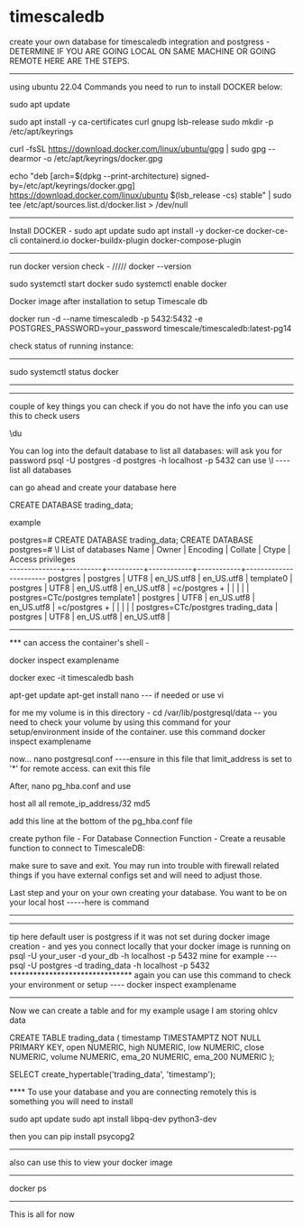 # timescaledb
create your own database for timescaledb integration and postgress - DETERMINE IF YOU ARE GOING LOCAL ON SAME MACHINE OR GOING REMOTE HERE ARE THE STEPS.
________________________________________________________________________________________________________
using ubuntu 22.04
Commands you need to run to install DOCKER below:

sudo apt update

sudo apt install -y ca-certificates curl gnupg lsb-release
sudo mkdir -p /etc/apt/keyrings

curl -fsSL https://download.docker.com/linux/ubuntu/gpg | sudo gpg --dearmor -o /etc/apt/keyrings/docker.gpg

echo "deb [arch=$(dpkg --print-architecture) signed-by=/etc/apt/keyrings/docker.gpg] https://download.docker.com/linux/ubuntu $(lsb_release -cs) stable" | sudo tee /etc/apt/sources.list.d/docker.list > /dev/null
_______________________________________________________________________________________________________
Install DOCKER - 
sudo apt update
sudo apt install -y docker-ce docker-ce-cli containerd.io docker-buildx-plugin docker-compose-plugin
_______________________________________________________________________________________________________

run docker version check - /////    docker --version

sudo systemctl start docker
sudo systemctl enable docker

Docker image after installation to setup Timescale db

docker run -d --name timescaledb -p 5432:5432 -e POSTGRES_PASSWORD=your_password timescale/timescaledb:latest-pg14

check status of running instance:
***
sudo systemctl status docker
***
____________________________________________________________________________________________________________
couple of key things you can check if you do not have the info 
you can use this to check users

\du

You can log into the default database to list all databases: will ask you for password
psql -U postgres -d postgres -h localhost -p 5432
can use \l     ----list all databases

can go ahead and create your database here 

CREATE DATABASE trading_data;

example 

postgres=# CREATE DATABASE trading_data;
CREATE DATABASE
postgres=# \l
                                  List of databases
     Name     |  Owner   | Encoding |  Collate   |   Ctype    |   Access privileges   
--------------+----------+----------+------------+------------+-----------------------
 postgres     | postgres | UTF8     | en_US.utf8 | en_US.utf8 | 
 template0    | postgres | UTF8     | en_US.utf8 | en_US.utf8 | =c/postgres          +
              |          |          |            |            | postgres=CTc/postgres
 template1    | postgres | UTF8     | en_US.utf8 | en_US.utf8 | =c/postgres          +
              |          |          |            |            | postgres=CTc/postgres
 trading_data | postgres | UTF8     | en_US.utf8 | en_US.utf8 | 


_______________________________________________________________________________________________________________

*** can access the container's shell - 

docker inspect examplename


docker exec -it timescaledb bash


apt-get update
apt-get install nano  --- if needed or use vi

for me my volume is in this directory - cd /var/lib/postgresql/data -- you need to check your volume by using this command for your setup/environment inside of the container. use this command     docker inspect examplename

now... nano postgresql.conf ----ensure in this file that limit_address is set to '*' for remote access. can exit this file

After, nano pg_hba.conf and use 

host    all             all             remote_ip_address/32          md5

add this line at the bottom of the pg_hba.conf file



create python file - For Database Connection Function - Create a reusable function to connect to TimescaleDB:

make sure to save and exit.
You may run into trouble with firewall related things if you have external configs set and will need to adjust those.

Last step and your on your own creating your database. You want to be on your local host -----here is command

***************
*****************************
tip here default user is postgress if it was not set during docker image creation - and yes you connect locally that your docker image is running on
psql -U your_user -d your_db -h localhost -p 5432
mine for example  ---    psql -U postgres -d trading_data -h localhost -p 5432
*******************************  again you can use this command to check your environment or setup ----    docker inspect examplename
*************  
Now we can create a table and for my example usage I am storing ohlcv data

CREATE TABLE trading_data (
    timestamp TIMESTAMPTZ NOT NULL PRIMARY KEY,
    open NUMERIC,
    high NUMERIC,
    low NUMERIC,
    close NUMERIC,
    volume NUMERIC,
    ema_20 NUMERIC,
    ema_200 NUMERIC
);

SELECT create_hypertable('trading_data', 'timestamp');


**** To use your database and you are connecting remotely this is something you will need to install 

sudo apt update
sudo apt install libpq-dev python3-dev

then you can pip install psycopg2

_____________________________________________
also can use this to view your docker image
*****
docker ps
*****

This is all for now















